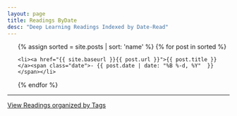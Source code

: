 ```yaml
---
layout: page
title: Readings ByDate
desc: "Deep Learning Readings Indexed by Date-Read"
---
```


<ul class="features">

{% assign sorted = site.posts  | sort: 'name' %}
{% for post in sorted %}

    <li><a href="{{ site.baseurl }}{{ post.url }}">{{ post.title }}   </a><span class="date">- {{ post.date | date: "%B %-d, %Y"  }}</span></li>
{% endfor %}
</ul>
<hr>

<div class="center">
<a href="{{ site.baseurl }}/tag/" title="View Posts by Tag">View Readings organized by Tags</a>
</div>
